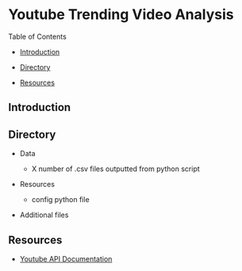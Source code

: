 # Youtube Trending Video Analysis

Table of Contents

*   [Introduction](#introduction)

*   [Directory](#directory)

*   [Resources](#resources)

<a name = "introduction"/>

## Introduction

<a name = "directory"/>

## Directory

*   Data
    * X number of .csv files outputted from python script

*   Resources
    * config python file

*   Additional files

<a name = "resources"/>

## Resources

*   [Youtube API Documentation](https://developers.google.com/youtube/v3/getting-started)